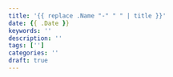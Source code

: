```yaml
---
title: '{{ replace .Name "-" " " | title }}'
date: {{ .Date }}
keywords: ''
description: ''
tags: ['']
categories: ''
draft: true
---
```


